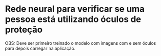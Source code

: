 # Rede neural para verificar se uma pessoa está utilizando óculos de proteção

OBS: Deve ser primeiro treinado o modelo com imagens com e sem óculos para depois carregar na aplicação.
